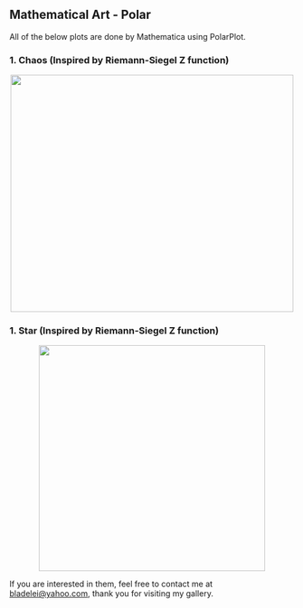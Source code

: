 ## Mathematical Art - Polar
All of the below plots are done by Mathematica using PolarPlot.

### 1. Chaos (Inspired by Riemann-Siegel Z function)
<p align="center"><img src= "https://user-images.githubusercontent.com/66701331/182991943-ef869548-e8d5-4c52-829a-8884657ca6b5.png" width="500" height="420" ></p>



### 1. Star (Inspired by Riemann-Siegel Z function)
<p align="center"><img src= "https://user-images.githubusercontent.com/66701331/182994745-5db5889c-c63a-4dc9-93e2-d05cce15fd46.png" width="400" height="400" ></p>



If you are interested in them, feel free to contact me at bladelei@yahoo.com, thank you for visiting my gallery.
